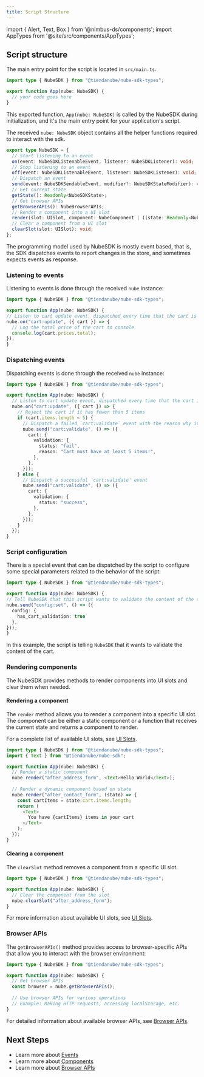 ```yaml
---
title: Script Structure
---
```


import { Alert, Text, Box } from '@nimbus-ds/components';
import AppTypes from '@site/src/components/AppTypes';

## Script structure

The main entry point for the script is located in `src/main.ts`.

```typescript
import type { NubeSDK } from "@tiendanube/nube-sdk-types";

export function App(nube: NubeSDK) {
  // your code goes here
}
```

This exported function, `App(nube: NubeSDK)` is called by the NubeSDK during initialization, and it's the main entry point for your application's script.

The received `nube: NubeSDK` object contains all the helper functions required to interact with the sdk.

```typescript
export type NubeSDK = {
  // Start listening to an event
  on(event: NubeSDKListenableEvent, listener: NubeSDKListener): void;
  // Stop listening to an event
  off(event: NubeSDKListenableEvent, listener: NubeSDKListener): void;
  // Dispatch an event
  send(event: NubeSDKSendableEvent, modifier?: NubeSDKStateModifier): void;
  // Get current state
  getState(): Readonly<NubeSDKState>;
  // Get browser APIs
  getBrowserAPIs(): NubeBrowserAPIs;
  // Render a component into a UI slot
  render(slot: UISlot, component: NubeComponent | ((state: Readonly<NubeSDKState>) => NubeComponent)): void;
  // Clear a component from a UI slot
  clearSlot(slot: UISlot): void;
};
```

The programming model used by NubeSDK is mostly event based, that is, the SDK dispatches events to report changes in the store, and sometimes expects events as response.

### Listening to events

Listening to events is done through the received `nube` instance:

```typescript
import type { NubeSDK } from "@tiendanube/nube-sdk-types";

export function App(nube: NubeSDK) {
// Listen to cart update event, dispatched every time that the cart is updated
nube.on("cart:update", ({ cart }) => {
  // Log the total price of the cart to console
  console.log(cart.prices.total);
});
}
```

### Dispatching events

Dispatching events is done through the received `nube` instance:

```typescript
import type { NubeSDK } from "@tiendanube/nube-sdk-types";

export function App(nube: NubeSDK) {
  // Listen to cart update event, dispatched every time that the cart is updated
  nube.on("cart:update", ({ cart }) => {
    // Reject the cart if it has fewer than 5 items
    if (cart.items.length < 5) {
      // Dispatch a failed `cart:validate` event with the reason why it failed to validate
      nube.send("cart:validate", () => ({
        cart: {
          validation: {
            status: "fail",
            reason: "Cart must have at least 5 items!",
          },
        },
      }));
    } else {
      // Dispatch a successful `cart:validate` event
      nube.send("cart:validate", () => ({
        cart: {
          validation: {
            status: "success",
          },
        },
      }));
    }
  });
}
```

### Script configuration

There is a special event that can be dispatched by the script to configure some special parameters related to the behavior of the script:

```typescript
import type { NubeSDK } from "@tiendanube/nube-sdk-types";

export function App(nube: NubeSDK) {
// Tell NubeSDK that this script wants to validate the content of the cart
nube.send("config:set", () => ({
  config: {
    has_cart_validation: true
  },
}));
}
```

In this example, the script is telling `NubeSDK` that it wants to validate the content of the cart.

### Rendering components

The NubeSDK provides methods to render components into UI slots and clear them when needed.

#### Rendering a component

The `render` method allows you to render a component into a specific UI slot. The component can be either a static component or a function that receives the current state and returns a component to render.

For a complete list of available UI slots, see [UI Slots](./ui-slots).

```typescript
import type { NubeSDK } from "@tiendanube/nube-sdk-types";
import { Text } from "@tiendanube/nube-sdk";

export function App(nube: NubeSDK) {
  // Render a static component
  nube.render("after_address_form", <Text>Hello World</Text>);
  
  // Render a dynamic component based on state
  nube.render("after_contact_form", (state) => {
    const cartItems = state.cart.items.length;
    return (
      <Text>
        You have {cartItems} items in your cart
      </Text>
    );
  });
}
```

#### Clearing a component

The `clearSlot` method removes a component from a specific UI slot.

```typescript
import type { NubeSDK } from "@tiendanube/nube-sdk-types";

export function App(nube: NubeSDK) {
  // Clear the component from the slot
  nube.clearSlot("after_address_form");
}
```

For more information about available UI slots, see [UI Slots](./ui-slots).

### Browser APIs

The `getBrowserAPIs()` method provides access to browser-specific APIs that allow you to interact with the browser environment:

```typescript
import type { NubeSDK } from "@tiendanube/nube-sdk-types";

export function App(nube: NubeSDK) {
  // Get browser APIs
  const browser = nube.getBrowserAPIs();
  
  // Use browser APIs for various operations
  // Example: Making HTTP requests, accessing localStorage, etc.
}
```

For detailed information about available browser APIs, see [Browser APIs](./browser-apis).

## Next Steps

- Learn more about [Events](./events)
- Learn more about [Components](./components)
- Learn more about [Browser APIs](./browser-apis)
